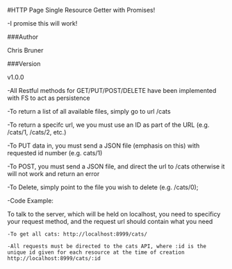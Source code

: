 #HTTP Page Single Resource Getter with Promises!

-I promise this will work!

###Author

Chris Bruner

###Version

v1.0.0

-All Restful methods for GET/PUT/POST/DELETE have been implemented with FS to act as persistence

-To return a list of all available files, simply go to url /cats

-To return a specifc url, we you must use an ID as part of the URL (e.g. /cats/1, /cats/2, etc.)

-To PUT data in, you must send a JSON file (emphasis on this) with requested id number (e.g. cats/1)

-To POST, you must send a JSON file, and direct the url to /cats otherwise it will not work and return an error

-To Delete, simply point to the file you wish to delete (e.g. /cats/0);

-Code Example:

To talk to the server, which will be held on localhost, you need to specificy your request method, and the request url should contain what you need

    -To get all cats: http://localhost:8999/cats/

    -All requests must be directed to the cats API, where :id is the unique id given for each resource at the time of creation http://localhost:8999/cats/:id
